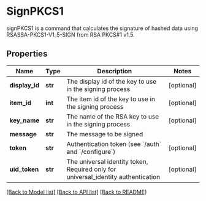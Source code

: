 # SignPKCS1

signPKCS1 is a command that calculates the signature of hashed data using RSASSA-PKCS1-V1_5-SIGN from RSA PKCS#1 v1.5.
## Properties
Name | Type | Description | Notes
------------ | ------------- | ------------- | -------------
**display_id** | **str** | The display id of the key to use in the signing process | [optional] 
**item_id** | **int** | The item id of the key to use in the signing process | [optional] 
**key_name** | **str** | The name of the RSA key to use in the signing process | [optional] 
**message** | **str** | The message to be signed | 
**token** | **str** | Authentication token (see &#x60;/auth&#x60; and &#x60;/configure&#x60;) | [optional] 
**uid_token** | **str** | The universal identity token, Required only for universal_identity authentication | [optional] 

[[Back to Model list]](../README.md#documentation-for-models) [[Back to API list]](../README.md#documentation-for-api-endpoints) [[Back to README]](../README.md)


